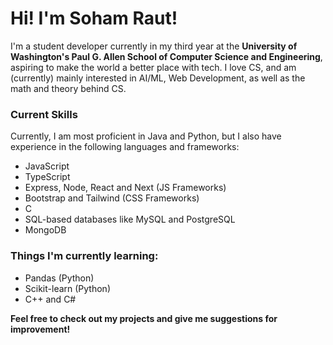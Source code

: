 # Hi! I'm Soham Raut!
I'm a student developer currently in my third year at the **University of Washington's Paul G. Allen School of Computer Science and Engineering**, aspiring to make the world a better place with tech.
I love CS, and am (currently) mainly interested in AI/ML, Web Development, as well as the math and theory behind CS.

### Current Skills
Currently, I am most proficient in Java and Python, but I also have experience in the following languages and frameworks:
- JavaScript
- TypeScript
- Express, Node, React and Next (JS Frameworks)
- Bootstrap and Tailwind (CSS Frameworks)
- C
- SQL-based databases like MySQL and PostgreSQL
- MongoDB

### Things I'm currently learning:
- Pandas (Python)
- Scikit-learn (Python)
- C++ and C#

**Feel free to check out my projects and give me suggestions for improvement!**
